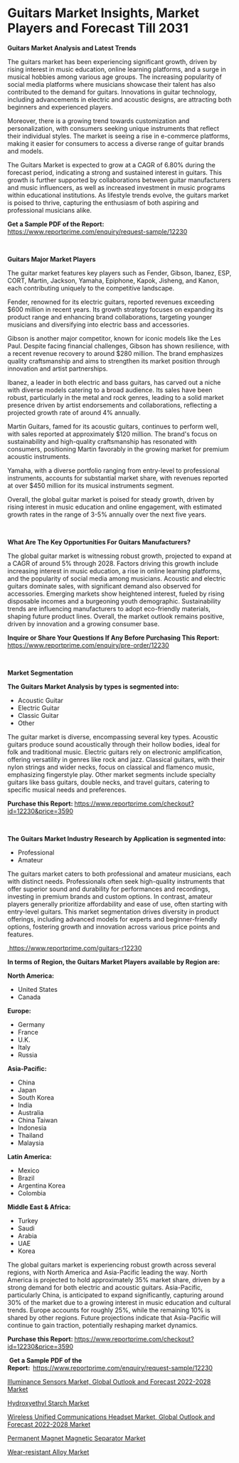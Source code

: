 <p><h1>Guitars Market Insights, Market Players and Forecast Till 2031</h1></p><p><strong>Guitars Market Analysis and Latest Trends</strong></p>
<p><p>The guitars market has been experiencing significant growth, driven by rising interest in music education, online learning platforms, and a surge in musical hobbies among various age groups. The increasing popularity of social media platforms where musicians showcase their talent has also contributed to the demand for guitars. Innovations in guitar technology, including advancements in electric and acoustic designs, are attracting both beginners and experienced players. </p><p>Moreover, there is a growing trend towards customization and personalization, with consumers seeking unique instruments that reflect their individual styles. The market is seeing a rise in e-commerce platforms, making it easier for consumers to access a diverse range of guitar brands and models. </p><p>The Guitars Market is expected to grow at a CAGR of 6.80% during the forecast period, indicating a strong and sustained interest in guitars. This growth is further supported by collaborations between guitar manufacturers and music influencers, as well as increased investment in music programs within educational institutions. As lifestyle trends evolve, the guitars market is poised to thrive, capturing the enthusiasm of both aspiring and professional musicians alike.</p></p>
<p><strong>Get a Sample PDF of the Report:&nbsp;</strong> <a href="https://www.reportprime.com/enquiry/request-sample/12230">https://www.reportprime.com/enquiry/request-sample/12230</a></p>
<p>&nbsp;</p>
<p><strong>Guitars Major Market Players</strong></p>
<p><p>The guitar market features key players such as Fender, Gibson, Ibanez, ESP, CORT, Martin, Jackson, Yamaha, Epiphone, Kapok, Jisheng, and Kanon, each contributing uniquely to the competitive landscape.</p><p>Fender, renowned for its electric guitars, reported revenues exceeding $600 million in recent years. Its growth strategy focuses on expanding its product range and enhancing brand collaborations, targeting younger musicians and diversifying into electric bass and accessories.</p><p>Gibson is another major competitor, known for iconic models like the Les Paul. Despite facing financial challenges, Gibson has shown resilience, with a recent revenue recovery to around $280 million. The brand emphasizes quality craftsmanship and aims to strengthen its market position through innovation and artist partnerships.</p><p>Ibanez, a leader in both electric and bass guitars, has carved out a niche with diverse models catering to a broad audience. Its sales have been robust, particularly in the metal and rock genres, leading to a solid market presence driven by artist endorsements and collaborations, reflecting a projected growth rate of around 4% annually.</p><p>Martin Guitars, famed for its acoustic guitars, continues to perform well, with sales reported at approximately $120 million. The brand's focus on sustainability and high-quality craftsmanship has resonated with consumers, positioning Martin favorably in the growing market for premium acoustic instruments.</p><p>Yamaha, with a diverse portfolio ranging from entry-level to professional instruments, accounts for substantial market share, with revenues reported at over $450 million for its musical instruments segment.</p><p>Overall, the global guitar market is poised for steady growth, driven by rising interest in music education and online engagement, with estimated growth rates in the range of 3-5% annually over the next five years.</p></p>
<p>&nbsp;</p>
<p><strong>What Are The Key Opportunities For Guitars Manufacturers?</strong></p>
<p><p>The global guitar market is witnessing robust growth, projected to expand at a CAGR of around 5% through 2028. Factors driving this growth include increasing interest in music education, a rise in online learning platforms, and the popularity of social media among musicians. Acoustic and electric guitars dominate sales, with significant demand also observed for accessories. Emerging markets show heightened interest, fueled by rising disposable incomes and a burgeoning youth demographic. Sustainability trends are influencing manufacturers to adopt eco-friendly materials, shaping future product lines. Overall, the market outlook remains positive, driven by innovation and a growing consumer base.</p></p>
<p><strong>Inquire or Share Your Questions If Any Before Purchasing This Report:</strong> <a href="https://www.reportprime.com/enquiry/pre-order/12230">https://www.reportprime.com/enquiry/pre-order/12230</a></p>
<p>&nbsp;</p>
<p><strong>Market Segmentation</strong></p>
<p><strong>The Guitars Market Analysis by types is segmented into:</strong></p>
<p><ul><li>Acoustic Guitar</li><li>Electric Guitar</li><li>Classic Guitar</li><li>Other</li></ul></p>
<p><p>The guitar market is diverse, encompassing several key types. Acoustic guitars produce sound acoustically through their hollow bodies, ideal for folk and traditional music. Electric guitars rely on electronic amplification, offering versatility in genres like rock and jazz. Classical guitars, with their nylon strings and wider necks, focus on classical and flamenco music, emphasizing fingerstyle play. Other market segments include specialty guitars like bass guitars, double necks, and travel guitars, catering to specific musical needs and preferences.</p></p>
<p><strong>Purchase this Report:&nbsp;</strong><a href="https://www.reportprime.com/checkout?id=12230&price=3590">https://www.reportprime.com/checkout?id=12230&price=3590</a></p>
<p>&nbsp;</p>
<p><strong>The Guitars Market Industry Research by Application is segmented into:</strong></p>
<p><ul><li>Professional</li><li>Amateur</li></ul></p>
<p><p>The guitars market caters to both professional and amateur musicians, each with distinct needs. Professionals often seek high-quality instruments that offer superior sound and durability for performances and recordings, investing in premium brands and custom options. In contrast, amateur players generally prioritize affordability and ease of use, often starting with entry-level guitars. This market segmentation drives diversity in product offerings, including advanced models for experts and beginner-friendly options, fostering growth and innovation across various price points and features.</p></p>
<p><a href="https://www.reportprime.com/guitars-r12230">&nbsp;https://www.reportprime.com/guitars-r12230</a></p>
<p><strong>In terms of Region, the Guitars Market Players available by Region are:</strong></p>
<p>
    <p> <strong> North America: </strong>
        <ul>
            <li>United States</li>
            <li>Canada</li>
        </ul>
        </p> 
    <p> <strong> Europe: </strong>
        <ul>
            <li>Germany</li>
            <li>France</li>
            <li>U.K.</li>
            <li>Italy</li>
            <li>Russia</li>
        </ul>
        </p> 
    <p> <strong> Asia-Pacific: </strong>
        <ul>
            <li>China</li>
            <li>Japan</li>
            <li>South Korea</li>
            <li>India</li>
            <li>Australia</li>
            <li>China Taiwan</li>
            <li>Indonesia</li>
            <li>Thailand</li>
            <li>Malaysia</li>
        </ul>
        </p> 
    <p> <strong> Latin America: </strong>
        <ul>
            <li>Mexico</li>
            <li>Brazil</li>
            <li>Argentina Korea</li>
            <li>Colombia</li>
        </ul>
        </p> 
    <p> <strong> Middle East & Africa: </strong>
        <ul>
            <li>Turkey</li>
            <li>Saudi</li>
            <li>Arabia</li>
            <li>UAE</li>
            <li>Korea</li>
        </ul>
    </p>
    </p>
<p><p>The global guitars market is experiencing robust growth across several regions, with North America and Asia-Pacific leading the way. North America is projected to hold approximately 35% market share, driven by a strong demand for both electric and acoustic guitars. Asia-Pacific, particularly China, is anticipated to expand significantly, capturing around 30% of the market due to a growing interest in music education and cultural trends. Europe accounts for roughly 25%, while the remaining 10% is shared by other regions. Future projections indicate that Asia-Pacific will continue to gain traction, potentially reshaping market dynamics.</p></p>
<p><strong>Purchase this Report: </strong><a href="https://www.reportprime.com/checkout?id=12230&price=3590">https://www.reportprime.com/checkout?id=12230&price=3590</a></p>
<p>&nbsp;<strong>Get a Sample PDF of the Report:&nbsp;&nbsp;</strong><a href="https://www.reportprime.com/enquiry/request-sample/12230">https://www.reportprime.com/enquiry/request-sample/12230</a></p>
<p><strong></strong></p>
<p><p><a href="https://www.linkedin.com/pulse/market-leaders-laggards-global-illuminance-sensors-outlook-f278f?trackingId=nabMgwRbTO2tx7UwaV5Dig%3D%3D">Illuminance Sensors Market, Global Outlook and Forecast 2022-2028 Market</a></p><p><a href="https://medium.com/@amanda.hamilton54645/navigating-the-hydroxyethyl-starch-market-expert-analysis-and-market-forecast-for-period-from-2024-5db19e1662d8">Hydroxyethyl Starch Market</a></p><p><a href="https://www.linkedin.com/pulse/wireless-unified-communications-headset-market-global-outlook-dbr5f?trackingId=TEnrmhUIQkCB5fpRtlNLpg%3D%3D">Wireless Unified Communications Headset Market, Global Outlook and Forecast 2022-2028 Market</a></p><p><a href="https://issuu.com/reportprime-2/docs/permanent-magnet-magnetic-separator_2aa30786ebea15">Permanent Magnet Magnetic Separator Market</a></p><p><a href="https://issuu.com/reportprime-2/docs/wear-resistant-alloy-market-size-20_6ce7255c4f6106">Wear-resistant Alloy Market</a></p></p>